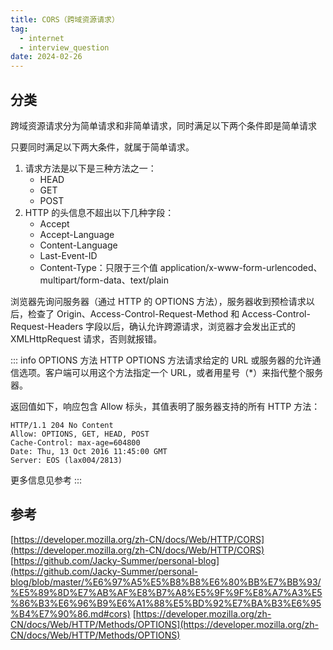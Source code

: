 ```yaml
---
title: CORS（跨域资源请求）
tag:
  - internet
  - interview_question
date: 2024-02-26
---
```


## 分类

跨域资源请求分为简单请求和非简单请求，同时满足以下两个条件即是简单请求

只要同时满足以下两大条件，就属于简单请求。

1. 请求方法是以下是三种方法之一：
   - HEAD
   - GET
   - POST
1. HTTP 的头信息不超出以下几种字段：
   - Accept
   - Accept-Language
   - Content-Language
   - Last-Event-ID
   - Content-Type：只限于三个值 application/x-www-form-urlencoded、multipart/form-data、text/plain

浏览器先询问服务器（通过 HTTP 的 OPTIONS 方法），服务器收到预检请求以后，检查了 Origin、Access-Control-Request-Method 和 Access-Control-Request-Headers 字段以后，确认允许跨源请求，浏览器才会发出正式的 XMLHttpRequest 请求，否则就报错。

::: info OPTIONS 方法
HTTP OPTIONS 方法请求给定的 URL 或服务器的允许通信选项。客户端可以用这个方法指定一个 URL，或者用星号（*）来指代整个服务器。

返回值如下，响应包含 Allow 标头，其值表明了服务器支持的所有 HTTP 方法：

```
HTTP/1.1 204 No Content
Allow: OPTIONS, GET, HEAD, POST
Cache-Control: max-age=604800
Date: Thu, 13 Oct 2016 11:45:00 GMT
Server: EOS (lax004/2813)
```

更多信息见参考
:::

## 参考

[https://developer.mozilla.org/zh-CN/docs/Web/HTTP/CORS](https://developer.mozilla.org/zh-CN/docs/Web/HTTP/CORS)
[https://github.com/Jacky-Summer/personal-blog](https://github.com/Jacky-Summer/personal-blog/blob/master/%E6%97%A5%E5%B8%B8%E6%80%BB%E7%BB%93/%E5%89%8D%E7%AB%AF%E8%B7%A8%E5%9F%9F%E8%A7%A3%E5%86%B3%E6%96%B9%E6%A1%88%E5%BD%92%E7%BA%B3%E6%95%B4%E7%90%86.md#cors)
[https://developer.mozilla.org/zh-CN/docs/Web/HTTP/Methods/OPTIONS](https://developer.mozilla.org/zh-CN/docs/Web/HTTP/Methods/OPTIONS)
